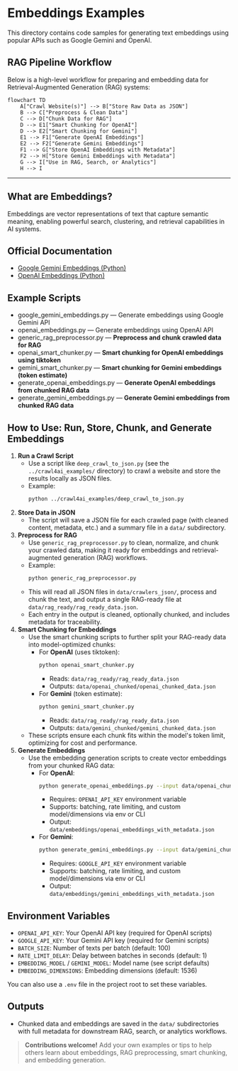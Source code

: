 # Embeddings Examples

This directory contains code samples for generating text embeddings using popular APIs such as Google Gemini and OpenAI.

## RAG Pipeline Workflow

Below is a high-level workflow for preparing and embedding data for Retrieval-Augmented Generation (RAG) systems:

```mermaid
flowchart TD
    A["Crawl Website(s)"] --> B["Store Raw Data as JSON"]
    B --> C["Preprocess & Clean Data"]
    C --> D["Chunk Data for RAG"]
    D --> E1["Smart Chunking for OpenAI"]
    D --> E2["Smart Chunking for Gemini"]
    E1 --> F1["Generate OpenAI Embeddings"]
    E2 --> F2["Generate Gemini Embeddings"]
    F1 --> G["Store OpenAI Embeddings with Metadata"]
    F2 --> H["Store Gemini Embeddings with Metadata"]
    G --> I["Use in RAG, Search, or Analytics"]
    H --> I
```

---

## What are Embeddings?

Embeddings are vector representations of text that capture semantic meaning, enabling powerful search, clustering, and retrieval capabilities in AI systems.

## Official Documentation

- [Google Gemini Embeddings (Python)](https://ai.google.dev/gemini-api/docs/embeddings#python)
- [OpenAI Embeddings (Python)](https://platform.openai.com/docs/guides/embeddings)

## Example Scripts

- google_gemini_embeddings.py — Generate embeddings using Google Gemini API
- openai_embeddings.py — Generate embeddings using OpenAI API
- generic_rag_preprocessor.py — **Preprocess and chunk crawled data for RAG**
- openai_smart_chunker.py — **Smart chunking for OpenAI embeddings using tiktoken**
- gemini_smart_chunker.py — **Smart chunking for Gemini embeddings (token estimate)**
- generate_openai_embeddings.py — **Generate OpenAI embeddings from chunked RAG data**
- generate_gemini_embeddings.py — **Generate Gemini embeddings from chunked RAG data**

## How to Use: Run, Store, Chunk, and Generate Embeddings

1. **Run a Crawl Script**
   - Use a script like `deep_crawl_to_json.py` (see the `../crawl4ai_examples/` directory) to crawl a website and store the results locally as JSON files.
   - Example:
     ```bash
     python ../crawl4ai_examples/deep_crawl_to_json.py
     ```
2. **Store Data in JSON**
   - The script will save a JSON file for each crawled page (with cleaned content, metadata, etc.) and a summary file in a `data/` subdirectory.
3. **Preprocess for RAG**
   - Use `generic_rag_preprocessor.py` to clean, normalize, and chunk your crawled data, making it ready for embeddings and retrieval-augmented generation (RAG) workflows.
   - Example:
     ```bash
     python generic_rag_preprocessor.py
     ```
   - This will read all JSON files in `data/crawlers_json/`, process and chunk the text, and output a single RAG-ready file at `data/rag_ready/rag_ready_data.json`.
   - Each entry in the output is cleaned, optionally chunked, and includes metadata for traceability.
4. **Smart Chunking for Embeddings**
   - Use the smart chunking scripts to further split your RAG-ready data into model-optimized chunks:
     - For **OpenAI** (uses tiktoken):
       ```bash
       python openai_smart_chunker.py
       ```
       - Reads: `data/rag_ready/rag_ready_data.json`
       - Outputs: `data/openai_chunked/openai_chunked_data.json`
     - For **Gemini** (token estimate):
       ```bash
       python gemini_smart_chunker.py
       ```
       - Reads: `data/rag_ready/rag_ready_data.json`
       - Outputs: `data/gemini_chunked/gemini_chunked_data.json`
   - These scripts ensure each chunk fits within the model's token limit, optimizing for cost and performance.
5. **Generate Embeddings**
   - Use the embedding generation scripts to create vector embeddings from your chunked RAG data:
     - For **OpenAI**:
       ```bash
       python generate_openai_embeddings.py --input data/openai_chunked/openai_chunked_data.json --output data/embeddings/openai_embeddings_with_metadata.json
       ```
       - Requires: `OPENAI_API_KEY` environment variable
       - Supports: batching, rate limiting, and custom model/dimensions via env or CLI
       - Output: `data/embeddings/openai_embeddings_with_metadata.json`
     - For **Gemini**:
       ```bash
       python generate_gemini_embeddings.py --input data/gemini_chunked/gemini_chunked_data.json --output data/embeddings/gemini_embeddings_with_metadata.json
       ```
       - Requires: `GOOGLE_API_KEY` environment variable
       - Supports: batching, rate limiting, and custom model/dimensions via env or CLI
       - Output: `data/embeddings/gemini_embeddings_with_metadata.json`

## Environment Variables

- `OPENAI_API_KEY`: Your OpenAI API key (required for OpenAI scripts)
- `GOOGLE_API_KEY`: Your Gemini API key (required for Gemini scripts)
- `BATCH_SIZE`: Number of texts per batch (default: 100)
- `RATE_LIMIT_DELAY`: Delay between batches in seconds (default: 1)
- `EMBEDDING_MODEL` / `GEMINI_MODEL`: Model name (see script defaults)
- `EMBEDDING_DIMENSIONS`: Embedding dimensions (default: 1536)

You can also use a `.env` file in the project root to set these variables.

## Outputs

- Chunked data and embeddings are saved in the `data/` subdirectories with full metadata for downstream RAG, search, or analytics workflows.

> **Contributions welcome!** Add your own examples or tips to help others learn about embeddings, RAG preprocessing, smart chunking, and embedding generation.
